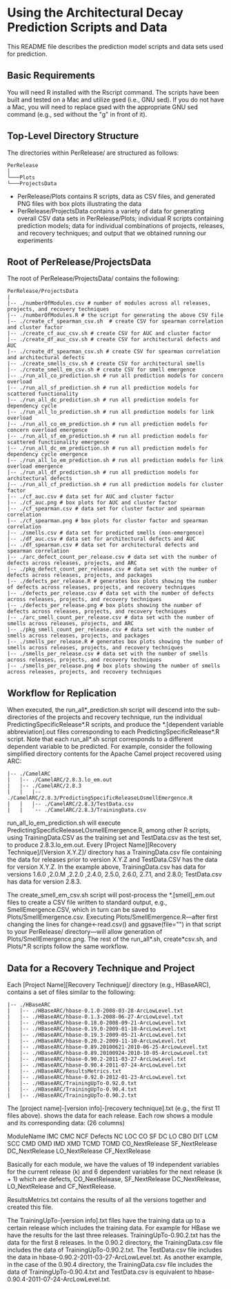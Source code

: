 # Using the Architectural Decay Prediction Scripts and Data

This README file describes the prediction model scripts and data sets used for prediction.

## Basic Requirements

You will need R installed with the Rscript command. The scripts have been built and tested on a Mac and utilize gsed (i.e., GNU sed). If you do not have a Mac, you will need to replace gsed with the appropriate GNU sed command (e.g., sed without the "g" in front of it). 

## Top-Level Directory Structure

The directories within PerRelease/ are structured as follows:

```
PerRelease   
│
└───Plots
└───ProjectsData
```

* PerRelease/Plots contains R scripts, data as CSV files, and generated PNG files with box plots illustrating the data
* PerRelease/ProjectsData contains a variety of data for generating overall CSV data sets in PerRelease/Plots; individual R scripts containing prediction models; data for individual combinations of projects, releases, and recovery techniques; and output that we obtained running our experiments

## Root of PerRelease/ProjectsData

The root of PerRelease/ProjectsData/ contains the following:

```
PerRelease/ProjectsData
|
|-- ./numberOfModules.csv # number of modules across all releases, projects, and recovery techniques
|-- ./numberOfModules.R # the script for generating the above CSV file
|-- ./create_cf_spearman_csv.sh  # create CSV for spearman correlation and cluster factor
|-- ./create_cf_auc_csv.sh # create CSV for AUC and cluster factor
|-- ./create_df_auc_csv.sh # create CSV for architectural defects and AUC
|-- ./create_df_spearman_csv.sh # create CSV for spearman correlation and architectural defects
|-- ./create_smells_csv.sh # create CSV for architectural smells
|-- ./create_smell_em_csv.sh # create CSV for smell emergence
|-- ./run_all_co_prediction.sh # run all prediction models for concern overload
|-- ./run_all_sf_prediction.sh # run all prediction models for scattered functionality
|-- ./run_all_dc_prediction.sh # run all prediction models for dependency cycle
|-- ./run_all_lo_prediction.sh # run all prediction models for link overload
|-- ./run_all_co_em_prediction.sh # run all prediction models for concern overload emergence
|-- ./run_all_sf_em_prediction.sh # run all prediction models for scattered functionality emergence
|-- ./run_all_dc_em_prediction.sh # run all prediction models for dependency cycle emergence
|-- ./run_all_lo_em_prediction.sh # run all prediction models for link overload emergence
|-- ./run_all_df_prediction.sh # run all prediction models for architectural defects
|-- ./run_all_cf_prediction.sh # run all prediction models for cluster factor
|-- ./cf_auc.csv # data set for AUC and cluster factor
|-- ./cf_auc.png # box plots for AUC and cluster factor
|-- ./cf_spearman.csv # data set for cluster factor and spearman correlation
|-- ./cf_spearman.png # box plots for cluster factor and spearman correlation
|-- ./smells.csv # data set for predicted smells (non-emergence)
|-- ./df_auc.csv # data set for architectural defects and AUC
|-- ./df_spearman.csv # data set for architectural defects and spearman correlation
|-- ./arc_defect_count_per_release.csv # data set with the number of defects across releases, projects, and ARC
|-- ./pkg_defect_count_per_release.csv # data set with the number of defects across releases, projects, and packages
|-- ./defects_per_release.R # generates box plots showing the number of defects across releases, projects, and recovery techniques
|-- ./defects_per_release.csv # data set with the number of defects across releases, projects, and recovery techniques
|-- ./defects_per_release.png # box plots showing the number of defects across releases, projects, and recovery techniques 
|-- ./arc_smell_count_per_release.csv # data set with the number of smells across releases, projects, and ARC
|-- ./pkg_smell_count_per_release.csv # data set with the number of smells across releases, projects, and packages
|-- ./smells_per_release.R # generates box plots showing the number of smells across releases, projects, and recovery techniques
|-- ./smells_per_release.csv # data set with the number of smells across releases, projects, and recovery techniques 
|-- ./smells_per_release.png # box plots showing the number of smells across releases, projects, and recovery techniques
```

## Workflow for Replication

When executed, the run\_all\*_prediction.sh script will descend into the sub-directories of the projects and recovery technique, run the individual PredictingSpecificRelease\*.R scripts, and produce the *.[dependent variable abbreviation].out files corresponding to each PredictingSpecificRelease\*.R script. Note that each run\_all\*.sh script corresponds to a different dependent variable to be predicted. For example, consider the following simplified directory contents for the Apache Camel project recovered using ARC:

```
|-- ./CamelARC
|   |-- ./CamelARC/2.8.3.lo_em.out
|   |-- ./CamelARC/2.8.3
|   |   |-- ./CamelARC/2.8.3/PredictingSpecificReleaseLOsmellEmergence.R
|   |   |-- ./CamelARC/2.8.3/TestData.csv
|   |   `-- ./CamelARC/2.8.3/TrainingData.csv
```

run\_all\_lo\_em\_prediction.sh will execute PredictingSpecificReleaseLOsmellEmergence.R, among other R scripts, using TrainingData.CSV as the training set and TestData.csv as the test set, to produce 2.8.3.lo\_em.out. Every [Project Name][Recovery Technique]/[Version X.Y.Z]/ directory has a TrainingData.csv file containing the data for releases prior to version X.Y.Z and TestData.CSV has the data for version X.Y.Z. In the example above, TrainingData.csv has data for versions 1.6.0 ,2.0.M ,2.2.0 ,2.4.0, 2.5.0, 2.6.0, 2.7.1, and 2.8.0; TestData.csv has data for version 2.8.3.

The create\_smell\_em\_csv.sh script will post-process the \*.[smell]\_em.out files to create a CSV file written to standard output, e.g., SmellEmergence.CSV, which in turn can be saved to Plots/SmellEmergence.csv. Executing Plots/SmellEmergence.R&mdash;after first changing the lines for change<-read.csv() and ggsave(file="") in that script to your PerRelease/ directory&mdash;will allow generation of Plots/SmellEmergence.png. The rest of the run\_all\*.sh, create\*csv.sh, and Plots/\*.R scripts follow the same workflow. 

## Data for a Recovery Technique and Project

Each [Project Name][Recovery Technique]/ directory (e.g., HBaseARC), contains a set of files similar to the following:

```
|-- ./HBaseARC
|   |-- ./HBaseARC/hbase-0.1.0-2008-03-28-ArcLowLevel.txt
|   |-- ./HBaseARC/hbase-0.1.3-2008-06-27-ArcLowLevel.txt
|   |-- ./HBaseARC/hbase-0.18.0-2008-09-21-ArcLowLevel.txt
|   |-- ./HBaseARC/hbase-0.19.0-2009-01-18-ArcLowLevel.txt
|   |-- ./HBaseARC/hbase-0.19.3-2009-05-21-ArcLowLevel.txt
|   |-- ./HBaseARC/hbase-0.20.2-2009-11-10-ArcLowLevel.txt
|   |-- ./HBaseARC/hbase-0.89.20100621-2010-06-25-ArcLowLevel.txt
|   |-- ./HBaseARC/hbase-0.89.20100924-2010-10-05-ArcLowLevel.txt
|   |-- ./HBaseARC/hbase-0.90.2-2011-03-27-ArcLowLevel.txt
|   |-- ./HBaseARC/hbase-0.90.4-2011-07-24-ArcLowLevel.txt
|   |-- ./HBaseARC/ResultsMetrics.txt
|   |-- ./HBaseARC/hbase-0.92.0-2012-01-23-ArcLowLevel.txt
|   |-- ./HBaseARC/TrainingUpTo-0.92.0.txt
|   |-- ./HBaseARC/TrainingUpTo-0.90.4.txt
|   |-- ./HBaseARC/TrainingUpTo-0.90.2.txt
```

The [project name]-[version info]-[recovery technique].txt (e.g., the first 11 files above). shows the data for each release. Each row shows a module and its corresponding data: (26 columns)

ModuleName IMC CMC NCF Defects NC LOC CO SF DC LO CBO DIT LCM SCC CMD OMD IMD XMD TCMD TOMD CO\_NextRelease SF\_NextRelease DC\_NextRelease LO\_NextRelease CF\_NextRelease

Basically for each module, we have the values of 19 independent variables for the current release (k) and 6 dependent variables for the next release (k + 1) which are defects, CO_NextRelease, SF_NextRelease DC_NextRelease, LO_NextRelease and CF_NextRelease.

ResultsMetrics.txt contains the results of all the versions together and created this file.

The TrainingUpTo-[version info].txt files have the training data up to a certain release which includes the training data. For example for HBase we have the results for the last three releases. TrainingUpTo-0.90.2.txt has the data for the first 8 releases. In the 0.90.2 directory, the TrainingData.csv file includes the data of TrainingUpTo-0.90.2.txt. The TestData.csv file includes the data in hbase-0.90.2-2011-03-27-ArcLowLevel.txt. As another example, in the case of the 0.90.4 directory, the TrainingData.csv file includes the data of TrainingUpTo-0.90.4.txt and TestData.csv is equivalent to hbase-0.90.4-2011-07-24-ArcLowLevel.txt.

